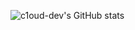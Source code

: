 ![c1oud-dev's GitHub stats](https://github-readme-stats.vercel.app/api?username=c1oud-dev&show_icons=true&theme=dark)
